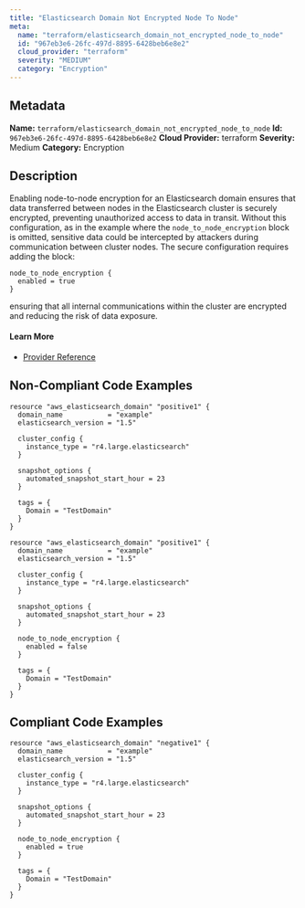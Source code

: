 ```yaml
---
title: "Elasticsearch Domain Not Encrypted Node To Node"
meta:
  name: "terraform/elasticsearch_domain_not_encrypted_node_to_node"
  id: "967eb3e6-26fc-497d-8895-6428beb6e8e2"
  cloud_provider: "terraform"
  severity: "MEDIUM"
  category: "Encryption"
---
```

## Metadata
**Name:** `terraform/elasticsearch_domain_not_encrypted_node_to_node`
**Id:** `967eb3e6-26fc-497d-8895-6428beb6e8e2`
**Cloud Provider:** terraform
**Severity:** Medium
**Category:** Encryption
## Description
Enabling node-to-node encryption for an Elasticsearch domain ensures that data transferred between nodes in the Elasticsearch cluster is securely encrypted, preventing unauthorized access to data in transit. Without this configuration, as in the example where the `node_to_node_encryption` block is omitted, sensitive data could be intercepted by attackers during communication between cluster nodes. The secure configuration requires adding the block:

```
node_to_node_encryption {
  enabled = true
}
```

ensuring that all internal communications within the cluster are encrypted and reducing the risk of data exposure.

#### Learn More

 - [Provider Reference](https://registry.terraform.io/providers/hashicorp/aws/latest/docs/resources/elasticsearch_domain#node_to_node_encryption)

## Non-Compliant Code Examples
```aws
resource "aws_elasticsearch_domain" "positive1" {
  domain_name           = "example"
  elasticsearch_version = "1.5"

  cluster_config {
    instance_type = "r4.large.elasticsearch"
  }

  snapshot_options {
    automated_snapshot_start_hour = 23
  }

  tags = {
    Domain = "TestDomain"
  }
}

```

```aws
resource "aws_elasticsearch_domain" "positive1" {
  domain_name           = "example"
  elasticsearch_version = "1.5"

  cluster_config {
    instance_type = "r4.large.elasticsearch"
  }

  snapshot_options {
    automated_snapshot_start_hour = 23
  }

  node_to_node_encryption {
    enabled = false
  }

  tags = {
    Domain = "TestDomain"
  }
}

```

## Compliant Code Examples
```aws
resource "aws_elasticsearch_domain" "negative1" {
  domain_name           = "example"
  elasticsearch_version = "1.5"

  cluster_config {
    instance_type = "r4.large.elasticsearch"
  }

  snapshot_options {
    automated_snapshot_start_hour = 23
  }

  node_to_node_encryption {
    enabled = true
  }

  tags = {
    Domain = "TestDomain"
  }
}

```